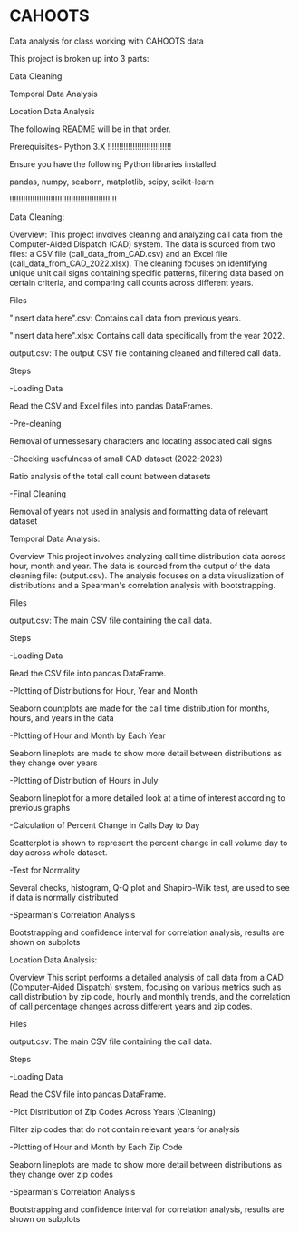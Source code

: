 # CAHOOTS
Data analysis for class working with CAHOOTS data

This project is broken up into 3 parts:

Data Cleaning

Temporal Data Analysis 

Location Data Analysis

The following README will be in that order.

Prerequisites- Python 3.X !!!!!!!!!!!!!!!!!!!!!!!!!!!!

Ensure you have the following Python libraries installed:

pandas,
numpy,
seaborn,
matplotlib,
scipy,
scikit-learn

!!!!!!!!!!!!!!!!!!!!!!!!!!!!!!!!!!!!!!!!!!!!!!!

Data Cleaning:

Overview:
This project involves cleaning and analyzing call data from the Computer-Aided Dispatch (CAD) system. The data is sourced from two files: a CSV file (call_data_from_CAD.csv) and an Excel file (call_data_from_CAD_2022.xlsx). The cleaning focuses on identifying unique unit call signs containing specific patterns, filtering data based on certain criteria, and comparing call counts across different years.

Files

"insert data here".csv: Contains call data from previous years.

"insert data here".xlsx: Contains call data specifically from the year 2022.

output.csv: The output CSV file containing cleaned and filtered call data.

Steps

-Loading Data

  Read the CSV and Excel files into pandas DataFrames.
  
-Pre-cleaning

  Removal of unnessesary characters and locating associated call signs
  
-Checking usefulness of small CAD dataset (2022-2023)

  Ratio analysis of the total call count between datasets
  
-Final Cleaning

  Removal of years not used in analysis and formatting data of relevant dataset

Temporal Data Analysis:

Overview
This project involves analyzing call time distribution data across hour, month and year. The data is sourced from the output of the data cleaning file: (output.csv). The analysis focuses on a data visualization of distributions and a Spearman's correlation analysis with bootstrapping. 

Files

output.csv: The main CSV file containing the call data.

Steps

-Loading Data

  Read the CSV file into pandas DataFrame.
  
-Plotting of Distributions for Hour, Year and Month

  Seaborn countplots are made for the call time distribution for months, hours, and years in the data
  
-Plotting of Hour and Month by Each Year

  Seaborn lineplots are made to show more detail between distributions as they change over years
  
-Plotting of Distribution of Hours in July

  Seaborn lineplot for a more detailed look at a time of interest according to previous graphs
  
-Calculation of Percent Change in Calls Day to Day

  Scatterplot is shown to represent the percent change in call volume day to day across whole dataset.
  
-Test for Normality

  Several checks, histogram, Q-Q plot and Shapiro-Wilk test, are used to see if data is normally distributed
  
-Spearman's Correlation Analysis

  Bootstrapping and confidence interval for correlation analysis, results are shown on subplots

Location Data Analysis:

Overview
This script performs a detailed analysis of call data from a CAD (Computer-Aided Dispatch) system, focusing on various metrics such as call distribution by zip code, hourly and monthly trends, and the correlation of call percentage changes across different years and zip codes.

Files

output.csv: The main CSV file containing the call data.

Steps

-Loading Data

  Read the CSV file into pandas DataFrame.
  
-Plot Distribution of Zip Codes Across Years (Cleaning)

  Filter zip codes that do not contain relevant years for analysis
  
-Plotting of Hour and Month by Each Zip Code

  Seaborn lineplots are made to show more detail between distributions as they change over zip codes
  
-Spearman's Correlation Analysis

  Bootstrapping and confidence interval for correlation analysis, results are shown on subplots
  
  


